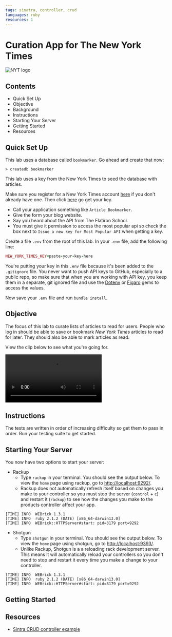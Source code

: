 ```yaml
---
tags: sinatra, controller, crud
languages: ruby
resources: 1
---
```


# Curation App for The New York Times 

![NYT logo](https://s3-us-west-2.amazonaws.com/web-dev-readme-photos/sinatra/The_New_York_Times_logo.png)

## Contents

* Quick Set Up
* Objective
* Background
* Instructions
* Starting Your Server
* Getting Started
* Resources

## Quick Set Up

This lab uses a database called `bookmarker`. Go ahead and create that now:

```
> createdb bookmarker
```

This lab uses a key from the New York Times to seed the database with articles. 

Make sure you register for a New York Times account [here](https://myaccount.nytimes.com/register?) if you don't already have one. Then click [here](http://developer.nytimes.com/apps/register) go get your key.

* Call your application something like `Article Bookmarker`. 
* Give the form your blog website. 
* Say you heard about the API from The Flatiron School.
* You must give it permission to access the most popular api so check the box next to `Issue a new key for Most Popular API` when getting a key.

Create a file `.env` from the root of this lab. In your `.env` file, add the following line:

```ruby
NEW_YORK_TIMES_KEY=paste-your-key-here
```

You're putting your key in this `.env` file because it's been added to the `.gitignore` file. You never want to push API keys to GitHub, especially to a public repo, so make sure that when you are working with API key, you keep them in a separate, git ignored file and use the [Dotenv](https://github.com/bkeepers/dotenv) or [Figaro](https://github.com/laserlemon/figaro) gems to access the values.

Now save your `.env` file and run `bundle install`.

## Objective

The focus of this lab to curate lists of articles to read for users. People who log in should be able to save or bookmark *New York Times* articles to read for later. They should also be able to mark articles as read.

View the clip below to see what you're going for.

![nyt article bookmarker app in action](https://s3-us-west-2.amazonaws.com/web-dev-readme-photos/sinatra/nyt-article-bookmarker.mov)

## Instructions

The tests are written in order of increasing difficulty so get them to pass in order. Run your testing suite to get started.

## Starting Your Server

You now have two options to start your server:

* Rackup
  * Type `rackup` in your terminal. You should see the output below. To view the `home` page using rackup, go to [http://localhost:9292/](http://localhost:9292/).
  * Rackup does not automatically refresh itself based on changes you make to your controller so you must stop the server (`control` + `c`) and restart it (`rackup`) to see how the changes you make to the products controller affect your app.
  
```
[TIME] INFO  WEBrick 1.3.1
[TIME] INFO  ruby 2.1.2 (DATE) [x86_64-darwin13.0]
[TIME] INFO  WEBrick::HTTPServer#start: pid=3179 port=9292
```
* Shotgun
  * Type `shotgun` in your terminal. You should see the output below. To view the `home` page using shotgun, go to [http://localhost:9393/](http://localhost:9393/).
  * Unlike Rackup, Shotgun is a  a reloading rack development server. This means it will automatically reload your controllers so you don't need to stop and restart it every time you make a change to your controller.

```
[TIME] INFO  WEBrick 1.3.1
[TIME] INFO  ruby 2.1.2 (DATE) [x86_64-darwin13.0]
[TIME] INFO  WEBrick::HTTPServer#start: pid=3179 port=9292
```

## Getting Started

## Resources

* [Sintra CRUD controller example](https://github.com/ryanbriones/dbc-sinatra-crud-example/blob/master/app/controllers/index.rb)
